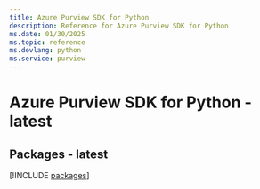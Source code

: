 ```yaml
---
title: Azure Purview SDK for Python
description: Reference for Azure Purview SDK for Python
ms.date: 01/30/2025
ms.topic: reference
ms.devlang: python
ms.service: purview
---
```

# Azure Purview SDK for Python - latest
## Packages - latest
[!INCLUDE [packages](purview-index.md)]